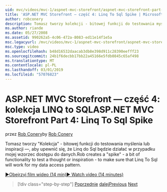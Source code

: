 ```yaml
---
uid: mvc/videos/mvc-1/aspnet-mvc-storefront/aspnet-mvc-storefront-part-4-linq-to-sql-spike
title: 'ASP.NET MVC Storefront — część 4: Linq To Sql Spike | Microsoft Docs'
author: robconery
description: Tomasz tworzy kolekcji - bitowej funkcji do testowania myślenia lub inspiracji —, aby upewnić się, że Linq do Sql będzie działać w przypadku mojej wzorzec dostępu do danych.
ms.author: riande
ms.date: 05/27/2008
ms.assetid: 990262a5-4c06-472a-8083-ed11e14f1e5a
msc.legacyurl: /mvc/videos/mvc-1/aspnet-mvc-storefront/aspnet-mvc-storefront-part-4-linq-to-sql-spike
msc.type: video
ms.openlocfilehash: b48d16532daacab3db8e398d911c28390eefff23
ms.sourcegitcommit: 24b1f6decbb17bb22a45166e5fdb0845c65af498
ms.translationtype: MT
ms.contentlocale: pl-PL
ms.lasthandoff: 03/01/2019
ms.locfileid: "57076823"
---
```

<a name="aspnet-mvc-storefront-part-4-linq-to-sql-spike"></a><span data-ttu-id="20a7a-103">ASP.NET MVC Storefront — część 4: kolekcja LINQ to SQL</span><span class="sxs-lookup"><span data-stu-id="20a7a-103">ASP.NET MVC Storefront Part 4: Linq To Sql Spike</span></span>
====================
<span data-ttu-id="20a7a-104">przez [Rob Conery](https://github.com/robconery)</span><span class="sxs-lookup"><span data-stu-id="20a7a-104">by [Rob Conery](https://github.com/robconery)</span></span>

<span data-ttu-id="20a7a-105">Tomasz tworzy "Kolekcja" - bitowej funkcji do testowania myślenia lub inspiracji —, aby upewnić się, że Linq do Sql będzie działać w przypadku mojej wzorzec dostępu do danych.</span><span class="sxs-lookup"><span data-stu-id="20a7a-105">Rob creates a "spike" - a bit of functionality to test a thought or inspiration - to make sure that Linq To Sql will work for my data access pattern.</span></span>

[<span data-ttu-id="20a7a-106">&#9654;Obejrzyj film wideo (14 min)</span><span class="sxs-lookup"><span data-stu-id="20a7a-106">&#9654; Watch video (14 minutes)</span></span>](https://channel9.msdn.com/Blogs/ASP-NET-Site-Videos/aspnet-mvc-storefront-part-4-linq-to-sql-spike)

> [!div class="step-by-step"]
> <span data-ttu-id="20a7a-107">[Poprzednie](aspnet-mvc-storefront-part-3-pipes-and-filters.md)
> [dalej](aspnet-mvc-storefront-part-5-globalization.md)</span><span class="sxs-lookup"><span data-stu-id="20a7a-107">[Previous](aspnet-mvc-storefront-part-3-pipes-and-filters.md)
[Next](aspnet-mvc-storefront-part-5-globalization.md)</span></span>
